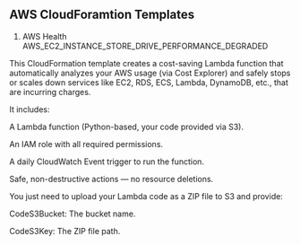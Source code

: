 ## AWS CloudForamtion Templates

1. AWS Health AWS_EC2_INSTANCE_STORE_DRIVE_PERFORMANCE_DEGRADED 

This CloudFormation template creates a cost-saving Lambda function that automatically analyzes your AWS usage (via Cost Explorer) and safely stops or scales down services like EC2, RDS, ECS, Lambda, DynamoDB, etc., that are incurring charges.

It includes:

A Lambda function (Python-based, your code provided via S3).

An IAM role with all required permissions.

A daily CloudWatch Event trigger to run the function.

Safe, non-destructive actions — no resource deletions.

You just need to upload your Lambda code as a ZIP file to S3 and provide:

CodeS3Bucket: The bucket name.

CodeS3Key: The ZIP file path.
